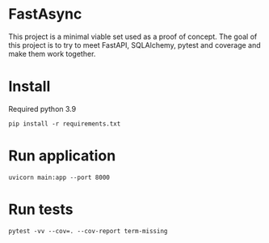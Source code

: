 # FastAsync

This project is a minimal viable set used as a proof of concept.
The goal of this project is to try to meet FastAPI, SQLAlchemy, pytest and coverage and make them  work together.


# Install

Required python 3.9 

```shell
pip install -r requirements.txt
```

# Run application

```shell
uvicorn main:app --port 8000
```


# Run tests

```shell
pytest -vv --cov=. --cov-report term-missing
```

